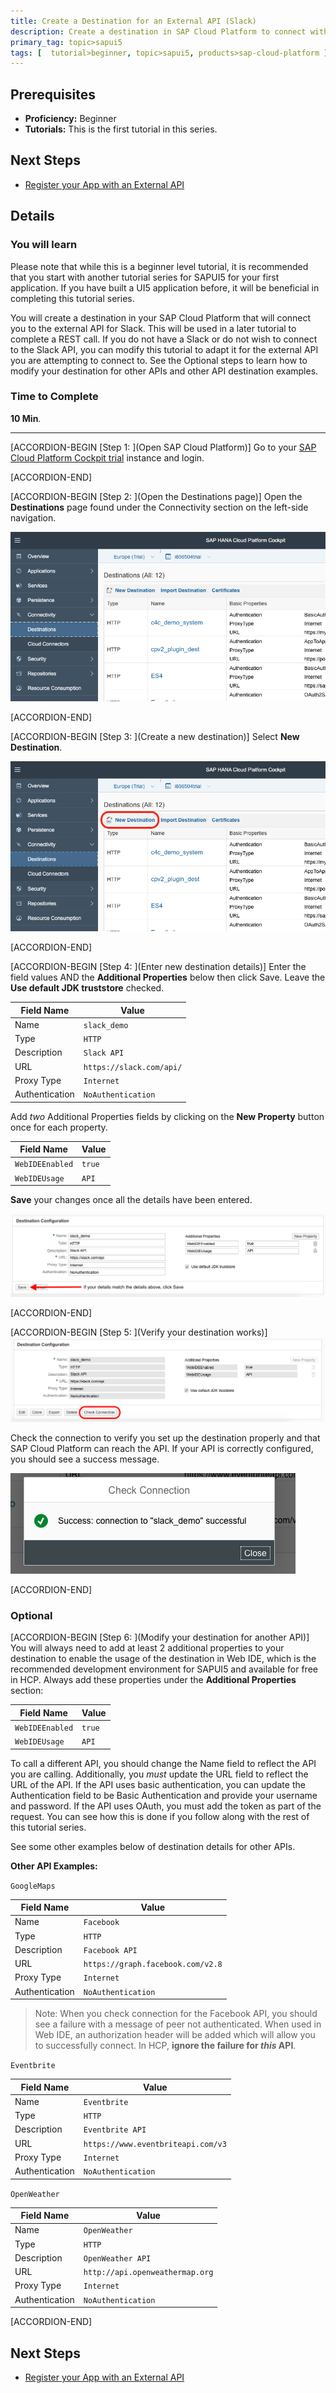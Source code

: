 ```yaml
---
title: Create a Destination for an External API (Slack)
description: Create a destination in SAP Cloud Platform to connect with an external API
primary_tag: topic>sapui5
tags: [  tutorial>beginner, topic>sapui5, products>sap-cloud-platform ]
---
```

## Prerequisites  
 - **Proficiency:** Beginner
 - **Tutorials:** This is the first tutorial in this series.  

## Next Steps
 - [Register your App with an External API](https://www.sap.com/developer/tutorials/sapui5-register-app-api.html)

## Details
### You will learn  
Please note that while this is a beginner level tutorial, it is recommended that you start with another tutorial series for SAPUI5 for your first application. If you have built a UI5 application before, it will be beneficial in completing this tutorial series.

You will create a destination in your SAP Cloud Platform that will connect you to the external API for Slack. This will be used in a later tutorial to complete a REST call. If you do not have a Slack or do not wish to connect to the Slack API, you can modify this tutorial to adapt it for the external API you are attempting to connect to. See the Optional steps to learn how to modify your destination for other APIs and other API destination examples.

### Time to Complete
**10 Min**.

---

[ACCORDION-BEGIN [Step 1: ](Open SAP Cloud Platform)]
Go to your [SAP Cloud Platform Cockpit trial](https://account.hanatrial.ondemand.com/cockpit) instance and login.


[ACCORDION-END]

[ACCORDION-BEGIN [Step 2: ](Open the Destinations page)]
Open the **Destinations** page found under the Connectivity section on the left-side navigation.

![Destination location in HCP](destinations.png)


[ACCORDION-END]

[ACCORDION-BEGIN [Step 3: ](Create a new destination)]
Select **New Destination**.

![New Destination button in HCP](destinations-new.png)


[ACCORDION-END]

[ACCORDION-BEGIN [Step 4: ](Enter new destination details)]
Enter the field values AND the **Additional Properties** below then click Save. Leave the **Use default JDK truststore** checked.

|Field Name|Value|
|----|----|
|Name | `slack_demo` |
|Type | `HTTP` |
|Description | `Slack API` |
|URL | `https://slack.com/api/` |
|Proxy Type | `Internet` |
|Authentication | `NoAuthentication` |

Add _two_ Additional Properties fields by clicking on the **New Property** button once for each property.

|Field Name|Value|
|----|----|
|`WebIDEEnabled` | `true` |
|`WebIDEUsage` | `API` |

**Save** your changes once all the details have been entered.

![Destination details for Fitbit API](destinations-details.png)



[ACCORDION-END]

[ACCORDION-BEGIN [Step 5: ](Verify your destination works)]
![Destination check connection button location](destinations-check.png)

Check the connection to verify you set up the destination properly and that SAP Cloud Platform can reach the API. If your API is correctly configured, you should see a success message.

![Destination check connection success message](destinations-success.png)


[ACCORDION-END]

### Optional
[ACCORDION-BEGIN [Step 6: ](Modify your destination for another API)]
You will always need to add at least 2 additional properties to your destination to enable the usage of the destination in Web IDE, which is the recommended development environment for SAPUI5 and available for free in HCP. Always add these properties under the **Additional Properties** section:

|Field Name|Value|
|----|----|
|`WebIDEEnabled` | `true` |
|`WebIDEUsage` | `API` |

To call a different API, you should change the Name field to reflect the API you are calling. Additionally, you _must_ update the URL field to reflect the URL of the API. If the API uses basic authentication, you can update the Authentication field to be Basic Authentication and provide your username and password. If the API uses OAuth, you must add the token as part of the request. You can see how this is done if you follow along with the rest of this tutorial series.

See some other examples below of destination details for other APIs.

**Other API Examples:**

`GoogleMaps`

|Field Name|Value|
|----|----|
|Name | `Facebook` |
|Type | `HTTP` |
|Description | `Facebook API` |
|URL | `https://graph.facebook.com/v2.8` |
|Proxy Type | `Internet` |
|Authentication | `NoAuthentication` |

> Note: When you check connection for the Facebook API, you should see a failure with a message of peer not authenticated. When used in Web IDE, an authorization header will be added which will allow you to successfully connect. In HCP, **ignore the failure for _this_ API**.

`Eventbrite`

|Field Name|Value|
|----|----|
|Name | `Eventbrite` |
|Type | `HTTP` |
|Description | `Eventbrite API` |
|URL | `https://www.eventbriteapi.com/v3` |
|Proxy Type | `Internet` |
|Authentication | `NoAuthentication` |

`OpenWeather`

|Field Name|Value|
|----|----|
|Name | `OpenWeather` |
|Type | `HTTP` |
|Description | `OpenWeather API` |
|URL | `http://api.openweathermap.org` |
|Proxy Type | `Internet` |
|Authentication | `NoAuthentication` |




[ACCORDION-END]

## Next Steps
 - [Register your App with an External API](https://www.sap.com/developer/tutorials/sapui5-register-app-api.html)
